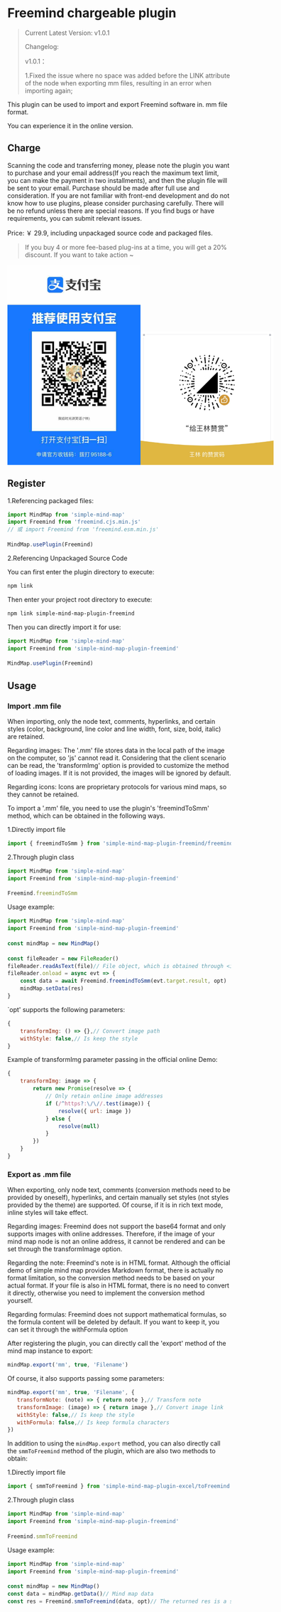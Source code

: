 # Freemind chargeable plugin

> Current Latest Version: v1.0.1
>
> Changelog:
>
> v1.0.1：
>
> 1.Fixed the issue where no space was added before the LINK attribute of the node when exporting mm files, resulting in an error when importing again;

This plugin can be used to import and export Freemind software in. mm file format.

You can experience it in the online version.

## Charge

Scanning the code and transferring money, please note the plugin you want to purchase and your email address(If you reach the maximum text limit, you can make the payment in two installments), and then the plugin file will be sent to your email. Purchase should be made after full use and consideration. If you are not familiar with front-end development and do not know how to use plugins, please consider purchasing carefully. There will be no refund unless there are special reasons. If you find bugs or have requirements, you can submit relevant issues.

Price: ￥ 29.9, including unpackaged source code and packaged files.

> If you buy 4 or more fee-based plug-ins at a time, you will get a 20% discount. If you want to take action ~

<p style="display:flex;align-items: flex-end;">

<img src="../../assets/img/alipay.jpg" style="width: 300px" />
<img src="../../assets/img/wechat.jpg" style="width: 300px" />

</p>

## Register

1.Referencing packaged files:

```js
import MindMap from 'simple-mind-map'
import Freemind from 'freemind.cjs.min.js'
// 或 import Freemind from 'freemind.esm.min.js'

MindMap.usePlugin(Freemind)
```

2.Referencing Unpackaged Source Code

You can first enter the plugin directory to execute:

```bash
npm link
```

Then enter your project root directory to execute:

```bash
npm link simple-mind-map-plugin-freemind
```

Then you can directly import it for use:

```js
import MindMap from 'simple-mind-map'
import Freemind from 'simple-mind-map-plugin-freemind'

MindMap.usePlugin(Freemind)
```

## Usage

### Import .mm file

When importing, only the node text, comments, hyperlinks, and certain styles (color, background, line color and line width, font, size, bold, italic) are retained.

Regarding images: The '.mm' file stores data in the local path of the image on the computer, so 'js' cannot read it. Considering that the client scenario can be read, the 'transformImg' option is provided to customize the method of loading images. If it is not provided, the images will be ignored by default.

Regarding icons: Icons are proprietary protocols for various mind maps, so they cannot be retained.

To import a '.mm' file, you need to use the plugin's 'freemindToSmm' method, which can be obtained in the following ways.

1.Directly import file

```js
import { freemindToSmm } from 'simple-mind-map-plugin-freemind/freemindTo.js'
```

2.Through plugin class

```js
import MindMap from 'simple-mind-map'
import Freemind from 'simple-mind-map-plugin-freemind'

Freemind.freemindToSmm
```

Usage example:

```js
import MindMap from 'simple-mind-map'
import Freemind from 'simple-mind-map-plugin-freemind'

const mindMap = new MindMap()

const fileReader = new FileReader()
fileReader.readAsText(file)// File object, which is obtained through <input type="file">
fileReader.onload = async evt => {
    const data = await Freemind.freemindToSmm(evt.target.result, opt)
    mindMap.setData(res)
}
```

`opt' supports the following parameters:

```js
{
    transformImg: () => {},// Convert image path
    withStyle: false,// Is keep the style
}
```

Example of transformImg parameter passing in the official online Demo:

```js
{
    transformImg: image => {
        return new Promise(resolve => {
            // Only retain online image addresses
            if (/^https?:\/\//.test(image)) {
                resolve({ url: image })
            } else {
                resolve(null)
            }
        })
    }
}
```

### Export as .mm file

When exporting, only node text, comments (conversion methods need to be provided by oneself), hyperlinks, and certain manually set styles (not styles provided by the theme) are supported. Of course, if it is in rich text mode, inline styles will take effect.

Regarding images: Freemind does not support the base64 format and only supports images with online addresses. Therefore, if the image of your mind map node is not an online address, it cannot be rendered and can be set through the transformImage option.

Regarding the note: Freemind's note is in HTML format. Although the official demo of simple mind map provides Markdown format, there is actually no format limitation, so the conversion method needs to be based on your actual format. If your file is also in HTML format, there is no need to convert it directly, otherwise you need to implement the conversion method yourself.

Regarding formulas: Freemind does not support mathematical formulas, so the formula content will be deleted by default. If you want to keep it, you can set it through the withFormula option

After registering the plugin, you can directly call the 'export' method of the mind map instance to export:

```js
mindMap.export('mm', true, 'Filename')
```

Of course, it also supports passing some parameters:

```js
mindMap.export('mm', true, 'Filename', {
   transformNote: (note) => { return note },// Transform note
   transformImage: (image) => { return image },// Convert image link
   withStyle: false,// Is keep the style
   withFormula: false,// Is keep formula characters
})
```

In addition to using the `mindMap.export` method, you can also directly call the `smmToFreemind` method of the plugin, which are also two methods to obtain:

1.Directly import file

```js
import { smmToFreemind } from 'simple-mind-map-plugin-excel/toFreemind.js'
```

2.Through plugin class

```js
import MindMap from 'simple-mind-map'
import Freemind from 'simple-mind-map-plugin-freemind'

Freemind.smmToFreemind
```

Usage example:

```js
import MindMap from 'simple-mind-map'
import Freemind from 'simple-mind-map-plugin-freemind'

const mindMap = new MindMap()
const data = mindMap.getData()// Mind map data
const res = Freemind.smmToFreemind(data, opt)// The returned res is a string in mm format
```
